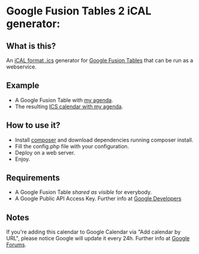 Google Fusion Tables 2 iCAL generator:
======================================

What is this?
-------------

An <a href="http://www.ietf.org/rfc/rfc2445.txt">iCAL format .ics</a> generator for <a href="http://www.google.com/drive/apps.html#fusiontables">Google Fusion Tables</a> that can be run as a webservice.

Example
-------

* A Google Fusion Table with <a href="https://www.google.com/fusiontables/DataSource?docid=17GCms3EGtv6GIUoWuDkwGFGosQJ_1da7eRgydAVW">my agenda</a>.
* The resulting <a href="http://fonta-calendar.heroku.com">ICS calendar with my agenda</a>.

How to use it?
--------------

* Install <a href="https://getcomposer.org/">composer</a> and download dependencies running composer install.
* Fill the config.php file with your configuration.
* Deploy on a web server.
* Enjoy.

Requirements
------------

* A Google Fusion Table *shared as visible* for everybody.
* A Google Public API Access Key. Further info at <a href="https://console.developers.google.com">Google Developers</a>

Notes
-----

If you're adding this calendar to Google Calendar via "Add calendar by URL", please notice Google will update it every 24h. Further info at <a href="https://productforums.google.com/forum/#!topic/calendar/wNJy-nWeul0">Google Forums</a>.
